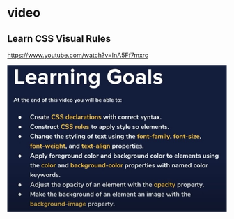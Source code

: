 
# video

## Learn CSS Visual Rules

https://www.youtube.com/watch?v=InA5Ff7mxrc


![](/learning_goals.jpg)
